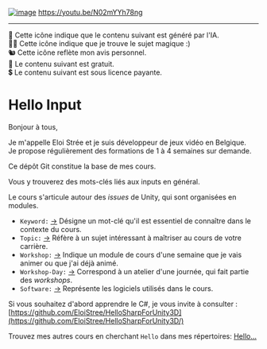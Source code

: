 
[![image](https://github.com/user-attachments/assets/feb20381-2d48-4ba5-915e-1b47261b3b25)](https://youtu.be/N02mYYh78ng)
https://youtu.be/N02mYYh78ng



---------------

🤖 Cette icône indique que le contenu suivant est généré par l'IA.  
🧙‍♂️ Cette icône indique que je trouve le sujet magique :)  
🐿️ Cette icône reflète mon avis personnel.  
🌱 Le contenu suivant est gratuit.  
💲 Le contenu suivant est sous licence payante.

# Hello Input

Bonjour à tous,

Je m'appelle Eloi Strée et je suis développeur de jeux vidéo en Belgique.  
Je propose régulièrement des formations de 1 à 4 semaines sur demande.

Ce dépôt Git constitue la base de mes cours.

Vous y trouverez des mots-clés liés aux inputs en général.  

Le cours s'articule autour des *issues* de Unity, qui sont organisées en modules.

- `Keyword:` [->](https://github.com/EloiStree/HelloUnityKeywordForJunior/issues?q=keyword) Désigne un mot-clé qu'il est essentiel de connaître dans le contexte du cours.
- `Topic:` [->](https://github.com/EloiStree/HelloUnityKeywordForJunior/issues?q=topic) Réfère à un sujet intéressant à maîtriser au cours de votre carrière.
- `Workshop:` [->](https://github.com/EloiStree/HelloUnityKeywordForJunior/issues?q=workshop) Indique un module de cours d'une semaine que je vais animer ou que j'ai déjà animé.
- `Workshop-Day:` [->](https://github.com/EloiStree/HelloUnityKeywordForJunior/issues?q=workshop-day) Correspond à un atelier d'une journée, qui fait partie des *workshops*.
- `Software:` [->](https://github.com/EloiStree/HelloUnityKeywordForJunior/issues?q=software) Représente les logiciels utilisés dans le cours.

Si vous souhaitez d'abord apprendre le C#, je vous invite à consulter :  
[https://github.com/EloiStree/HelloSharpForUnity3D](https://github.com/EloiStree/HelloSharpForUnity3D/)  

Trouvez mes autres cours en cherchant `Hello` dans mes répertoires:
[Hello... ](https://github.com/EloiStree?tab=repositories&q=Hello&type=&language=&sort=)
